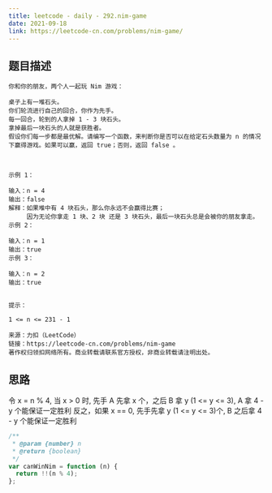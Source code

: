 ```yaml
---
title: leetcode - daily - 292.nim-game
date: 2021-09-18
link: https://leetcode-cn.com/problems/nim-game/
---
```


## 题目描述

```
你和你的朋友，两个人一起玩 Nim 游戏：

桌子上有一堆石头。
你们轮流进行自己的回合，你作为先手。
每一回合，轮到的人拿掉 1 - 3 块石头。
拿掉最后一块石头的人就是获胜者。
假设你们每一步都是最优解。请编写一个函数，来判断你是否可以在给定石头数量为 n 的情况下赢得游戏。如果可以赢，返回 true；否则，返回 false 。

 

示例 1：

输入：n = 4
输出：false
解释：如果堆中有 4 块石头，那么你永远不会赢得比赛；
     因为无论你拿走 1 块、2 块 还是 3 块石头，最后一块石头总是会被你的朋友拿走。
示例 2：

输入：n = 1
输出：true
示例 3：

输入：n = 2
输出：true
 

提示：

1 <= n <= 231 - 1

来源：力扣（LeetCode）
链接：https://leetcode-cn.com/problems/nim-game
著作权归领扣网络所有。商业转载请联系官方授权，非商业转载请注明出处。
```

## 思路

令 x = n % 4, 当 x > 0 时, 先手 A 先拿 x 个，之后 B 拿 y (1 <= y <= 3), A 拿 4 - y 个能保证一定胜利
反之，如果 x == 0, 先手先拿 y (1 <= y <= 3)个, B 之后拿 4 - y 个能保证一定胜利

```js
/**
 * @param {number} n
 * @return {boolean}
 */
var canWinNim = function (n) {
  return !!(n % 4);
};
```
